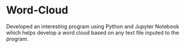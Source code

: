 # Word-Cloud
Developed an interesting program using Python and Jupyter Notebook which helps develop a word cloud based on any text file inputed to the program.
